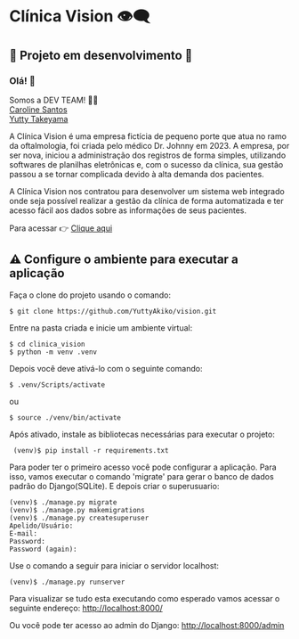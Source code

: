 # Clínica Vision 👁️‍🗨️
## 📌 Projeto em desenvolvimento 🚧

### Olá! 👋

Somos a DEV TEAM! 👩‍💻
<br> [Caroline Santos](https://github.com/Caroline-Stos)
<br> [Yutty Takeyama](https://github.com/YuttyAkiko) 

A Clínica Vision é uma empresa fictícia de pequeno porte que atua no ramo da
oftalmologia, foi criada pelo médico Dr. Johnny em 2023.
A empresa, por ser nova, iniciou a administração dos registros de forma simples, utilizando
softwares de planilhas eletrônicas e, com o sucesso da clínica, sua gestão passou a se tornar
complicada devido à alta demanda dos pacientes.

A Clínica Vision nos contratou para desenvolver um sistema web integrado onde seja possível realizar a gestão da clínica de forma automatizada e ter acesso fácil aos dados sobre as informações de seus pacientes.

Para acessar 👉 [Clique aqui](https://clinicavision.pythonanywhere.com/)

<!-- ## Protótipo de alta fidelidade
<img src="static/img/home_vision.png" width="400px"> -->

## ⚠️ Configure o ambiente para executar a aplicação
Faça o clone do projeto usando o comando:
```
$ git clone https://github.com/YuttyAkiko/vision.git
```


Entre na pasta criada e inicie um ambiente virtual:
```
$ cd clinica_vision
$ python -m venv .venv
```
Depois você deve ativá-lo com o seguinte comando:
```
$ .venv/Scripts/activate
```
ou

```
$ source ./venv/bin/activate
```
Após ativado, instale as bibliotecas necessárias para executar o projeto:
```
 (venv)$ pip install -r requirements.txt
```
Para poder ter o primeiro acesso você pode configurar a aplicação. Para isso, vamos executar o comando 
'migrate' para gerar o banco de dados padrão do Django(SQLite). E depois criar o superusuario:
```
(venv)$ ./manage.py migrate
(venv)$ ./manage.py makemigrations
(venv)$ ./manage.py createsuperuser
Apelido/Usuário: 
E-mail: 
Password: 
Password (again):
```

Use o comando a seguir para iniciar o servidor localhost:
```
(venv)$ ./manage.py runserver
```


Para visualizar se tudo esta executando como esperado vamos acessar o seguinte endereço:
[http://localhost:8000/](http://localhost:8000/)

Ou você pode ter acesso ao admin do Django:
[http://localhost:8000/admin](http://localhost:8000/admin)
